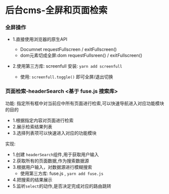 # 后台cms-全屏和页面检索



### 全屏操作
- 1.直接使用浏览器的原生API
  - Documnet requestFullscreen / exitFullscreen()
  - dom元素切成全屏:dom requestFullsreen() / exitFullscreen()

- 2.使用第三方库: screenfull
安装: `yarn add screenfull`
  - 使用: `screenfull.toggle()` 即可全屏/退出切换





### 页面检索-headerSearch <基于 fuse.js 搜索库>
功能: 指定所有框中对当前应中所有页面进行检索,可以快速导航进入对应功能模块的目的
- 1.根据指定内容对页面进行检索
- 2.展示检索结果列表
- 3.选择列表项可以快速进入对应的功能模块


实现:
- 1.创建 `headerSearch`组件,用于获取用户输入
- 2.获取所有的页面数据,作为搜索数据源
- 3.根据用户输入，对数据源进行模糊搜索
  - 使用第三方库: fuse.js , `yarn add fuse.js`
- 4.把搜索的结果展示
- 5.监听`select`的动作,是否决定完成对应的路由跳转



